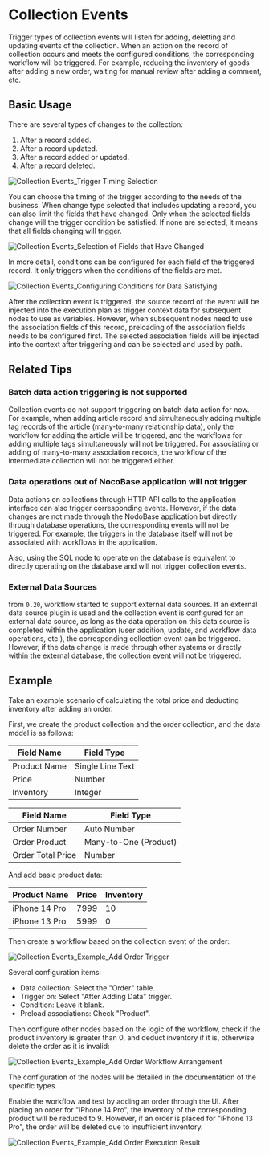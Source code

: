# Collection Events

Trigger types of collection events will listen for adding, deletting and updating events of the collection. When an action on the record of collection occurs and meets the configured conditions, the corresponding workflow will be triggered. For example, reducing the inventory of goods after adding a new order, waiting for manual review after adding a comment, etc.

## Basic Usage

There are several types of changes to the collection:

1. After a record added.
2. After a record updated.
3. After a record added or updated.
4. After a record deleted.

![Collection Events_Trigger Timing Selection](https://static-docs.nocobase.com/81275602742deb71e0c830eb97aa612c.png)

You can choose the timing of the trigger according to the needs of the business. When change type selected that includes updating a record, you can also limit the fields that have changed. Only when the selected fields change will the trigger condition be satisfied. If none are selected, it means that all fields changing will trigger.

![Collection Events_Selection of Fields that Have Changed](https://static-docs.nocobase.com/874a1475f01298b3c00267b2b4674611.png)

In more detail, conditions can be configured for each field of the triggered record. It only triggers when the conditions of the fields are met.

![Collection Events_Configuring Conditions for Data Satisfying](https://static-docs.nocobase.com/264ae3835dcd75cee0eef7812c11fe0c.png)

After the collection event is triggered, the source record of the event will be injected into the execution plan as trigger context data for subsequent nodes to use as variables. However, when subsequent nodes need to use the association fields of this record, preloading of the association fields needs to be configured first. The selected association fields will be injected into the context after triggering and can be selected and used by path.

## Related Tips

### Batch data action triggering is not supported

Collection events do not support triggering on batch data action for now. For example, when adding article record and simultaneously adding multiple tag records of the article (many-to-many relationship data), only the workflow for adding the article will be triggered, and the workflows for adding multiple tags simultaneously will not be triggered. For associating or adding of many-to-many association records, the workflow of the intermediate collection will not be triggered either.

### Data operations out of NocoBase application will not trigger

Data actions on collections through HTTP API calls to the application interface can also trigger corresponding events. However, if the data changes are not made through the NodoBase application but directly through database operations, the corresponding events will not be triggered. For example, the triggers in the database itself will not be associated with workflows in the application.

Also, using the SQL node to operate on the database is equivalent to directly operating on the database and will not trigger collection events.

### External Data Sources

from `0.20`, workflow started to support external data sources. If an external data source plugin is used and the collection event is configured for an external data source, as long as the data operation on this data source is completed within the application (user addition, update, and workflow data operations, etc.), the corresponding collection event can be triggered. However, if the data change is made through other systems or directly within the external database, the collection event will not be triggered.

## Example

Take an example scenario of calculating the total price and deducting inventory after adding an order.

First, we create the product collection and the order collection, and the data model is as follows:

| Field Name | Field Type |
| ---------- | ---------- |
| Product Name | Single Line Text |
| Price | Number |
| Inventory | Integer |

| Field Name | Field Type |
| ---------- | ---------- |
| Order Number | Auto Number |
| Order Product | Many-to-One (Product) |
| Order Total Price | Number |

And add basic product data:

| Product Name | Price | Inventory |
| ------------ | ----- | -------- |
| iPhone 14 Pro | 7999 | 10 |
| iPhone 13 Pro | 5999 | 0 |

Then create a workflow based on the collection event of the order:

![Collection Events_Example_Add Order Trigger](https://static-docs.nocobase.com/094392a870dddc65aeb20357f62ddc08.png)

Several configuration items:

- Data collection: Select the "Order" table.
- Trigger on: Select "After Adding Data" trigger.
- Condition: Leave it blank.
- Preload associations: Check "Product".

Then configure other nodes based on the logic of the workflow, check if the product inventory is greater than 0, and deduct inventory if it is, otherwise delete the order as it is invalid:

![Collection Events_Example_Add Order Workflow Arrangement](https://static-docs.nocobase.com/7713ea1aaa0f52a0dc3c92aba5e58f05.png)

The configuration of the nodes will be detailed in the documentation of the specific types.

Enable the workflow and test by adding an order through the UI. After placing an order for "iPhone 14 Pro", the inventory of the corresponding product will be reduced to 9. However, if an order is placed for "iPhone 13 Pro", the order will be deleted due to insufficient inventory.

![Collection Events_Example_Add Order Execution Result](https://static-docs.nocobase.com/24cbe51e24ba4804b3bd48d99415c54f.png)
